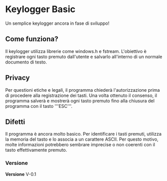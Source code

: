 # Keylogger Basic
Un semplice keylogger ancora in fase di sviluppo!

## Come funziona?
Il keylogger utilizza librerie come windows.h e fstream. L'obiettivo è registrare ogni tasto premuto dall'utente e salvarlo all'interno di un normale documento di testo.

## Privacy
Per questioni etiche e legali, il programma chiederà l'autorizzazione prima di procedere alla registrazione dei tasti. Una volta ottenuto il consenso, il programma salverà e mostrerà ogni tasto premuto fino alla chiusura del programma con il tasto '''ESC'''.

## Difetti
Il programma è ancora molto basico. Per identificare i tasti premuti, utilizza la memoria del tasto e lo associa a un carattere ASCII. Per questo motivo, molte informazioni potrebbero sembrare imprecise o non coerenti con il tasto effettivamente premuto.

### Versione
**Versione** V-0.1
